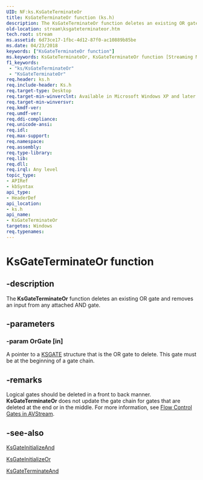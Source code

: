 ```yaml
---
UID: NF:ks.KsGateTerminateOr
title: KsGateTerminateOr function (ks.h)
description: The KsGateTerminateOr function deletes an existing OR gate and removes an input from any attached AND gate.
old-location: stream\ksgateterminateor.htm
tech.root: stream
ms.assetid: 6d73ce17-1fbc-4d12-87f0-ac10889b85be
ms.date: 04/23/2018
keywords: ["KsGateTerminateOr function"]
ms.keywords: KsGateTerminateOr, KsGateTerminateOr function [Streaming Media Devices], avfunc_b2bf57c5-4f08-456a-bbac-217531cf5bc3.xml, ks/KsGateTerminateOr, stream.ksgateterminateor
f1_keywords:
 - "ks/KsGateTerminateOr"
 - "KsGateTerminateOr"
req.header: ks.h
req.include-header: Ks.h
req.target-type: Desktop
req.target-min-winverclnt: Available in Microsoft Windows XP and later operating systems and DirectX 8.0 and later DirectX versions.
req.target-min-winversvr: 
req.kmdf-ver: 
req.umdf-ver: 
req.ddi-compliance: 
req.unicode-ansi: 
req.idl: 
req.max-support: 
req.namespace: 
req.assembly: 
req.type-library: 
req.lib: 
req.dll: 
req.irql: Any level
topic_type:
- APIRef
- kbSyntax
api_type:
- HeaderDef
api_location:
- ks.h
api_name:
- KsGateTerminateOr
targetos: Windows
req.typenames: 
---
```


# KsGateTerminateOr function


## -description


The<b> KsGateTerminateOr</b> function deletes an existing OR gate and removes an input from any attached AND gate.


## -parameters




### -param OrGate [in]

A pointer to a <a href="https://docs.microsoft.com/windows-hardware/drivers/ddi/ks/ns-ks-_ksgate">KSGATE</a> structure that is the OR gate to delete. This gate must be at the beginning of a gate chain.


## -remarks



Logical gates should be deleted in a front to back manner. <b>KsGateTerminateOr</b> does not update the gate chain for gates that are deleted at the end or in the middle. For more information, see <a href="https://docs.microsoft.com/windows-hardware/drivers/stream/flow-control-gates-in-avstream">Flow Control Gates in AVStream</a>.




## -see-also




<a href="https://docs.microsoft.com/windows-hardware/drivers/ddi/ks/nf-ks-ksgateinitializeand">KsGateInitializeAnd</a>



<a href="https://docs.microsoft.com/windows-hardware/drivers/ddi/ks/nf-ks-ksgateinitializeor">KsGateInitializeOr</a>



<a href="https://docs.microsoft.com/windows-hardware/drivers/ddi/ks/nf-ks-ksgateterminateand">KsGateTerminateAnd</a>
 

 

